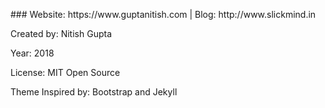 <p>### Website: https://www.guptanitish.com | Blog: http://www.slickmind.in</p>


<p>Created by: Nitish Gupta</p>
Year: 2018

License: MIT Open Source

Theme Inspired by: Bootstrap and Jekyll

